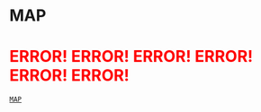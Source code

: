 # MAP    

  
# <span style="color:red;">ERROR!  ERROR!  ERROR!  ERROR!  ERROR!  ERROR!</span>  





[`MAP`](https://takajo-soft37.github.io/wakuwakuland/map.yml)
